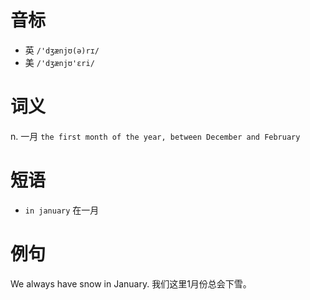# 音标

- 英 `/'dʒænjʊ(ə)rɪ/`
- 美 `/'dʒænjʊ'ɛri/`

# 词义

n. 一月
`the first month of the year, between December and February`

# 短语

- `in january` 在一月

# 例句

We always have snow in January.
我们这里1月份总会下雪。


